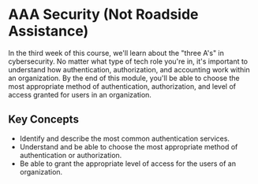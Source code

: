 # AAA Security (Not Roadside Assistance)

In the third week of this course, we'll learn about the "three A's" in cybersecurity. No matter what type of tech role you're in, it's important to understand how authentication, authorization, and accounting work within an organization. By the end of this module, you'll be able to choose the most appropriate method of authentication, authorization, and level of access granted for users in an organization.

## Key Concepts

* Identify and describe the most common authentication services.
* Understand and be able to choose the most appropriate method of authentication or authorization.
* Be able to grant the appropriate level of access for the users of an organization.